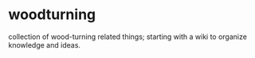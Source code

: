 # woodturning
collection of wood-turning related things; starting with a wiki to organize knowledge and ideas.
